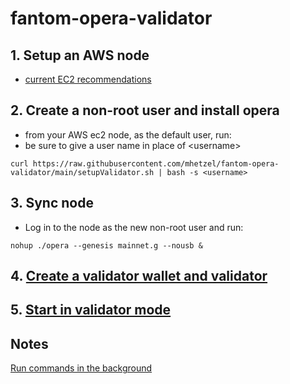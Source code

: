# fantom-opera-validator

## 1. Setup an AWS node
- [current EC2 recommendations](https://docs.fantom.foundation/staking/how-to-run-a-validator-node#validator-parameters)

## 2. Create a non-root user and install opera
 - from your AWS ec2 node, as the default user, run:
 - be sure to give a user name in place of &lt;username>
```
curl https://raw.githubusercontent.com/mhetzel/fantom-opera-validator/main/setupValidator.sh | bash -s <username>
```
## 3. Sync node
- Log in to the node as the new non-root user and run:
```
nohup ./opera --genesis mainnet.g --nousb &
```
## 4. [Create a validator wallet and validator](https://docs.fantom.foundation/staking/how-to-run-a-validator-node#create-a-validator-wallet)

## 5. [Start in validator mode](https://docs.fantom.foundation/staking/how-to-run-a-validator-node#run-your-fantom-validator-node)

## Notes
[Run commands in the background](https://www.computerhope.com/unix/unohup.htm)

